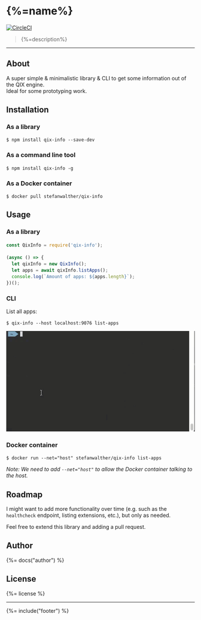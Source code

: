 # {%=name%}

[![CircleCI](https://circleci.com/gh/stefanwalther/qix-info.svg?style=svg)](https://circleci.com/gh/stefanwalther/qix-info)

> {%=description%}

---

## About

A super simple & minimalistic library & CLI to get some information out of the QIX engine.  
Ideal for some prototyping work.

## Installation

### As a library

```
$ npm install qix-info --save-dev
```

### As a command line tool
```
$ npm install qix-info -g
```

### As a Docker container

```
$ docker pull stefanwalther/qix-info
```

## Usage

### As a library

```js
const QixInfo = require('qix-info');

(async () => {
  let qixInfo = new QixInfo();
  let apps = await qixInfo.listApps();
  console.log(`Amount of apps: ${apps.length}`);
})();
```

### CLI

List all apps:
```
$ qix-info --host localhost:9076 list-apps
```

![Command: list-apps](docs/media/list-apps.gif)

### Docker container

```
$ docker run --net="host" stefanwalther/qix-info list-apps
```

_Note: We need to add `--net="host"` to allow the Docker container talking to the host._

## Roadmap

I might want to add more functionality over time (e.g. such as the `healthcheck` endpoint, listing extensions, etc.), but only as needed.  

Feel free to extend this library and adding a pull request.

## Author
{%= docs("author") %}

## License
{%= license %}

***

{%= include("footer") %}